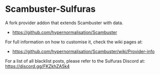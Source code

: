 # Scambuster-Sulfuras
A fork provider addon that extends Scambuster with data.
- https://github.com/hypernormalisation/Scambuster

For full information on how to customise it, check the wiki pages at:
- https://github.com/hypernormalisation/Scambuster/wiki/Provider-info

For a list of all blacklist posts, please refer to the Sulfuras Discord at:
https://discord.gg/FKZkhZA5k4
